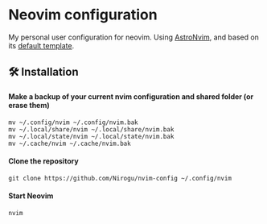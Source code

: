 # Neovim configuration

My personal user configuration for neovim. Using [AstroNvim](https://astronvim.com/), and based on its [default template](https://github.com/AstroNvim/template).

## 🛠️ Installation

#### Make a backup of your current nvim configuration and shared folder (or erase them)

```shell
mv ~/.config/nvim ~/.config/nvim.bak
mv ~/.local/share/nvim ~/.local/share/nvim.bak
mv ~/.local/state/nvim ~/.local/state/nvim.bak
mv ~/.cache/nvim ~/.cache/nvim.bak
```

#### Clone the repository

```shell
git clone https://github.com/Nirogu/nvim-config ~/.config/nvim
```

#### Start Neovim

```shell
nvim
```
